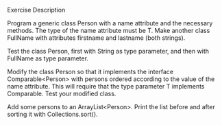 Exercise Description

Program a generic class Person<T> with a name attribute and the necessary methods. The type of the name attribute must be T.
Make another class FullName with attributes firstname and lastname (both strings).

Test the class Person<T>, first with String as type parameter, and then with FullName as type parameter.

Modify the class Person<T> so that it implements the interface Comparable<Person<T>> with persons ordered according to the value of the name attribute. This will require that the type parameter T implements Comparable<T>. Test your modified class.

Add some persons to an ArrayList<Person<Name>>. Print the list before and after sorting it with Collections.sort().
